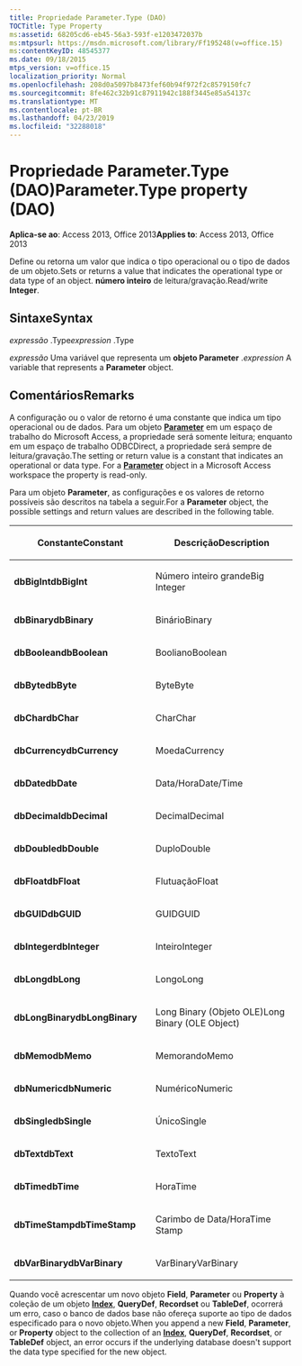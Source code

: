 ```yaml
---
title: Propriedade Parameter.Type (DAO)
TOCTitle: Type Property
ms:assetid: 68205cd6-eb45-56a3-593f-e1203472037b
ms:mtpsurl: https://msdn.microsoft.com/library/Ff195248(v=office.15)
ms:contentKeyID: 48545377
ms.date: 09/18/2015
mtps_version: v=office.15
localization_priority: Normal
ms.openlocfilehash: 208d0a5097b8473fef60b94f972f2c8579150fc7
ms.sourcegitcommit: 8fe462c32b91c87911942c188f3445e85a54137c
ms.translationtype: MT
ms.contentlocale: pt-BR
ms.lasthandoff: 04/23/2019
ms.locfileid: "32288018"
---
```

# <a name="parametertype-property-dao"></a><span data-ttu-id="73043-102">Propriedade Parameter.Type (DAO)</span><span class="sxs-lookup"><span data-stu-id="73043-102">Parameter.Type property (DAO)</span></span>


<span data-ttu-id="73043-103">**Aplica-se ao**: Access 2013, Office 2013</span><span class="sxs-lookup"><span data-stu-id="73043-103">**Applies to**: Access 2013, Office 2013</span></span>

<span data-ttu-id="73043-104">Define ou retorna um valor que indica o tipo operacional ou o tipo de dados de um objeto.</span><span class="sxs-lookup"><span data-stu-id="73043-104">Sets or returns a value that indicates the operational type or data type of an object.</span></span> <span data-ttu-id="73043-105">**número inteiro** de leitura/gravação.</span><span class="sxs-lookup"><span data-stu-id="73043-105">Read/write **Integer**.</span></span>

## <a name="syntax"></a><span data-ttu-id="73043-106">Sintaxe</span><span class="sxs-lookup"><span data-stu-id="73043-106">Syntax</span></span>

<span data-ttu-id="73043-107">*expressão* .Type</span><span class="sxs-lookup"><span data-stu-id="73043-107">*expression* .Type</span></span>

<span data-ttu-id="73043-108">*expressão* Uma variável que representa um **objeto Parameter** .</span><span class="sxs-lookup"><span data-stu-id="73043-108">*expression* A variable that represents a **Parameter** object.</span></span>

## <a name="remarks"></a><span data-ttu-id="73043-109">Comentários</span><span class="sxs-lookup"><span data-stu-id="73043-109">Remarks</span></span>

<span data-ttu-id="73043-p102">A configuração ou o valor de retorno é uma constante que indica um tipo operacional ou de dados. Para um objeto **[Parameter](parameter-object-dao.md)** em um espaço de trabalho do Microsoft Access, a propriedade será somente leitura; enquanto em um espaço de trabalho ODBCDirect, a propriedade será sempre de leitura/gravação.</span><span class="sxs-lookup"><span data-stu-id="73043-p102">The setting or return value is a constant that indicates an operational or data type. For a **[Parameter](parameter-object-dao.md)** object in a Microsoft Access workspace the property is read-only.</span></span>

<span data-ttu-id="73043-112">Para um objeto **Parameter**, as configurações e os valores de retorno possíveis são descritos na tabela a seguir.</span><span class="sxs-lookup"><span data-stu-id="73043-112">For a **Parameter** object, the possible settings and return values are described in the following table.</span></span>

<table>
<colgroup>
<col style="width: 50%" />
<col style="width: 50%" />
</colgroup>
<thead>
<tr class="header">
<th><p><span data-ttu-id="73043-113">Constante</span><span class="sxs-lookup"><span data-stu-id="73043-113">Constant</span></span></p></th>
<th><p><span data-ttu-id="73043-114">Descrição</span><span class="sxs-lookup"><span data-stu-id="73043-114">Description</span></span></p></th>
</tr>
</thead>
<tbody>
<tr class="odd">
<td><p><span data-ttu-id="73043-115"><strong>dbBigInt</strong></span><span class="sxs-lookup"><span data-stu-id="73043-115"><strong>dbBigInt</strong></span></span></p></td>
<td><p><span data-ttu-id="73043-116">Número inteiro grande</span><span class="sxs-lookup"><span data-stu-id="73043-116">Big Integer</span></span></p></td>
</tr>
<tr class="even">
<td><p><span data-ttu-id="73043-117"><strong>dbBinary</strong></span><span class="sxs-lookup"><span data-stu-id="73043-117"><strong>dbBinary</strong></span></span></p></td>
<td><p><span data-ttu-id="73043-118">Binário</span><span class="sxs-lookup"><span data-stu-id="73043-118">Binary</span></span></p></td>
</tr>
<tr class="odd">
<td><p><span data-ttu-id="73043-119"><strong>dbBoolean</strong></span><span class="sxs-lookup"><span data-stu-id="73043-119"><strong>dbBoolean</strong></span></span></p></td>
<td><p><span data-ttu-id="73043-120">Booliano</span><span class="sxs-lookup"><span data-stu-id="73043-120">Boolean</span></span></p></td>
</tr>
<tr class="even">
<td><p><span data-ttu-id="73043-121"><strong>dbByte</strong></span><span class="sxs-lookup"><span data-stu-id="73043-121"><strong>dbByte</strong></span></span></p></td>
<td><p><span data-ttu-id="73043-122">Byte</span><span class="sxs-lookup"><span data-stu-id="73043-122">Byte</span></span></p></td>
</tr>
<tr class="odd">
<td><p><span data-ttu-id="73043-123"><strong>dbChar</strong></span><span class="sxs-lookup"><span data-stu-id="73043-123"><strong>dbChar</strong></span></span></p></td>
<td><p><span data-ttu-id="73043-124">Char</span><span class="sxs-lookup"><span data-stu-id="73043-124">Char</span></span></p></td>
</tr>
<tr class="even">
<td><p><span data-ttu-id="73043-125"><strong>dbCurrency</strong></span><span class="sxs-lookup"><span data-stu-id="73043-125"><strong>dbCurrency</strong></span></span></p></td>
<td><p><span data-ttu-id="73043-126">Moeda</span><span class="sxs-lookup"><span data-stu-id="73043-126">Currency</span></span></p></td>
</tr>
<tr class="odd">
<td><p><span data-ttu-id="73043-127"><strong>dbDate</strong></span><span class="sxs-lookup"><span data-stu-id="73043-127"><strong>dbDate</strong></span></span></p></td>
<td><p><span data-ttu-id="73043-128">Data/Hora</span><span class="sxs-lookup"><span data-stu-id="73043-128">Date/Time</span></span></p></td>
</tr>
<tr class="even">
<td><p><span data-ttu-id="73043-129"><strong>dbDecimal</strong></span><span class="sxs-lookup"><span data-stu-id="73043-129"><strong>dbDecimal</strong></span></span></p></td>
<td><p><span data-ttu-id="73043-130">Decimal</span><span class="sxs-lookup"><span data-stu-id="73043-130">Decimal</span></span></p></td>
</tr>
<tr class="odd">
<td><p><span data-ttu-id="73043-131"><strong>dbDouble</strong></span><span class="sxs-lookup"><span data-stu-id="73043-131"><strong>dbDouble</strong></span></span></p></td>
<td><p><span data-ttu-id="73043-132">Duplo</span><span class="sxs-lookup"><span data-stu-id="73043-132">Double</span></span></p></td>
</tr>
<tr class="even">
<td><p><span data-ttu-id="73043-133"><strong>dbFloat</strong></span><span class="sxs-lookup"><span data-stu-id="73043-133"><strong>dbFloat</strong></span></span></p></td>
<td><p><span data-ttu-id="73043-134">Flutuação</span><span class="sxs-lookup"><span data-stu-id="73043-134">Float</span></span></p></td>
</tr>
<tr class="odd">
<td><p><span data-ttu-id="73043-135"><strong>dbGUID</strong></span><span class="sxs-lookup"><span data-stu-id="73043-135"><strong>dbGUID</strong></span></span></p></td>
<td><p><span data-ttu-id="73043-136">GUID</span><span class="sxs-lookup"><span data-stu-id="73043-136">GUID</span></span></p></td>
</tr>
<tr class="even">
<td><p><span data-ttu-id="73043-137"><strong>dbInteger</strong></span><span class="sxs-lookup"><span data-stu-id="73043-137"><strong>dbInteger</strong></span></span></p></td>
<td><p><span data-ttu-id="73043-138">Inteiro</span><span class="sxs-lookup"><span data-stu-id="73043-138">Integer</span></span></p></td>
</tr>
<tr class="odd">
<td><p><span data-ttu-id="73043-139"><strong>dbLong</strong></span><span class="sxs-lookup"><span data-stu-id="73043-139"><strong>dbLong</strong></span></span></p></td>
<td><p><span data-ttu-id="73043-140">Longo</span><span class="sxs-lookup"><span data-stu-id="73043-140">Long</span></span></p></td>
</tr>
<tr class="even">
<td><p><span data-ttu-id="73043-141"><strong>dbLongBinary</strong></span><span class="sxs-lookup"><span data-stu-id="73043-141"><strong>dbLongBinary</strong></span></span></p></td>
<td><p><span data-ttu-id="73043-142">Long Binary (Objeto OLE)</span><span class="sxs-lookup"><span data-stu-id="73043-142">Long Binary (OLE Object)</span></span></p></td>
</tr>
<tr class="odd">
<td><p><span data-ttu-id="73043-143"><strong>dbMemo</strong></span><span class="sxs-lookup"><span data-stu-id="73043-143"><strong>dbMemo</strong></span></span></p></td>
<td><p><span data-ttu-id="73043-144">Memorando</span><span class="sxs-lookup"><span data-stu-id="73043-144">Memo</span></span></p></td>
</tr>
<tr class="even">
<td><p><span data-ttu-id="73043-145"><strong>dbNumeric</strong></span><span class="sxs-lookup"><span data-stu-id="73043-145"><strong>dbNumeric</strong></span></span></p></td>
<td><p><span data-ttu-id="73043-146">Numérico</span><span class="sxs-lookup"><span data-stu-id="73043-146">Numeric</span></span></p></td>
</tr>
<tr class="odd">
<td><p><span data-ttu-id="73043-147"><strong>dbSingle</strong></span><span class="sxs-lookup"><span data-stu-id="73043-147"><strong>dbSingle</strong></span></span></p></td>
<td><p><span data-ttu-id="73043-148">Único</span><span class="sxs-lookup"><span data-stu-id="73043-148">Single</span></span></p></td>
</tr>
<tr class="even">
<td><p><span data-ttu-id="73043-149"><strong>dbText</strong></span><span class="sxs-lookup"><span data-stu-id="73043-149"><strong>dbText</strong></span></span></p></td>
<td><p><span data-ttu-id="73043-150">Texto</span><span class="sxs-lookup"><span data-stu-id="73043-150">Text</span></span></p></td>
</tr>
<tr class="odd">
<td><p><span data-ttu-id="73043-151"><strong>dbTime</strong></span><span class="sxs-lookup"><span data-stu-id="73043-151"><strong>dbTime</strong></span></span></p></td>
<td><p><span data-ttu-id="73043-152">Hora</span><span class="sxs-lookup"><span data-stu-id="73043-152">Time</span></span></p></td>
</tr>
<tr class="even">
<td><p><span data-ttu-id="73043-153"><strong>dbTimeStamp</strong></span><span class="sxs-lookup"><span data-stu-id="73043-153"><strong>dbTimeStamp</strong></span></span></p></td>
<td><p><span data-ttu-id="73043-154">Carimbo de Data/Hora</span><span class="sxs-lookup"><span data-stu-id="73043-154">Time Stamp</span></span></p></td>
</tr>
<tr class="odd">
<td><p><span data-ttu-id="73043-155"><strong>dbVarBinary</strong></span><span class="sxs-lookup"><span data-stu-id="73043-155"><strong>dbVarBinary</strong></span></span></p></td>
<td><p><span data-ttu-id="73043-156">VarBinary</span><span class="sxs-lookup"><span data-stu-id="73043-156">VarBinary</span></span></p></td>
</tr>
</tbody>
</table>


<span data-ttu-id="73043-157">Quando você acrescentar um novo objeto **Field**, **Parameter** ou **Property** à coleção de um objeto **[Index](index-object-dao.md)**, **QueryDef**, **Recordset** ou **TableDef**, ocorrerá um erro, caso o banco de dados base não ofereça suporte ao tipo de dados especificado para o novo objeto.</span><span class="sxs-lookup"><span data-stu-id="73043-157">When you append a new **Field**, **Parameter**, or **Property** object to the collection of an **[Index](index-object-dao.md)**, **QueryDef**, **Recordset**, or **TableDef** object, an error occurs if the underlying database doesn't support the data type specified for the new object.</span></span>

